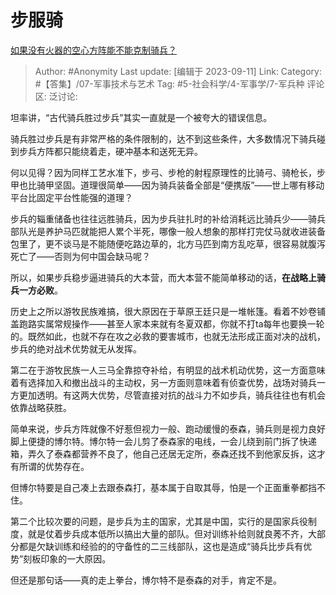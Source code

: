 # 步服骑
[如果没有火器的空心方阵能不能克制骑兵？](https://www.zhihu.com/question/25420331/answer/3205706562)

> Author: #Anonymity
> Last update: [编辑于 2023-09-11]
> Link:
> Category: #【答集】/07-军事技术与艺术
> Tag: #5-社会科学/4-军事学/7-军兵种
> 评论区:
> 泛讨论:

坦率讲，“古代骑兵胜过步兵”其实一直就是一个被夸大的错误信息。

骑兵胜过步兵是有非常严格的条件限制的，达不到这些条件，大多数情况下骑兵碰到步兵方阵都只能绕着走，硬冲基本和送死无异。

何以见得？因为同样工艺水准下，步弓、步枪的射程原理性的比骑弓、骑枪长，步甲也比骑甲坚固。道理很简单——因为骑兵装备全部是“便携版”——世上哪有移动平台比固定平台性能强的道理？

步兵的辎重储备也往往远胜骑兵，因为步兵驻扎时的补给消耗远比骑兵少——骑兵部队光是养护马匹就能把人累个半死，哪像一般人想象的那样打完仗马就收进装备包里了，更不谈马是不能随便吃路边草的，北方马匹到南方乱吃草，很容易就腹泻死亡了——否则为何中国会缺马呢？

所以，如果步兵稳步逼进骑兵的大本营，而大本营不能简单移动的话，**在战略上骑兵一方必败**。

历史上之所以游牧民族难搞，很大原因在于草原王廷只是一堆帐篷。看着不妙卷铺盖跑路实属常规操作——甚至人家本来就有冬夏双都，你就不打ta每年也要换一轮的。既然如此，也就不存在攻之必救的要害城市，也就无法形成正面对决的战机，步兵的绝对战术优势就无从发挥。

第二在于游牧民族一人三马全靠掠夺补给，有明显的战术机动优势，这一方面意味着有选择加入和撤出战斗的主动权，另一方面则意味着有侦查优势，战场对骑兵一方更加透明。有这两大优势，尽管直接对抗的战斗力不如步兵，骑兵往往也有机会依靠战略获胜。

简单来说，步兵方阵就像不好惹但视力一般、跑动缓慢的泰森，骑兵则是视力良好脚上便捷的博尔特。博尔特一会儿剪了泰森家的电线，一会儿绕到前门拆了快递箱，弄久了泰森都营养不良了，他自己还居无定所，泰森还找不到他家反拆，这才有所谓的优势存在。

但博尔特要是自己凑上去跟泰森打，基本属于自取其辱，怕是一个正面重拳都挡不住。

第二个比较次要的问题，是步兵为主的国家，尤其是中国，实行的是国家兵役制度，就是仗着步兵成本低所以搞出大量的部队。但对训练补给则就良莠不齐，大部分都是欠缺训练和经验的的守备性的二三线部队，这也是造成“骑兵比步兵有优势”刻板印象的一大原因。

但还是那句话——真的走上拳台，博尔特不是泰森的对手，肯定不是。

